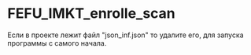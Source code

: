 # FEFU_IMKT_enrolle_scan

Если в проекте лежит файл "json_inf.json" то удалите его, для запуска программы с самого начала.

